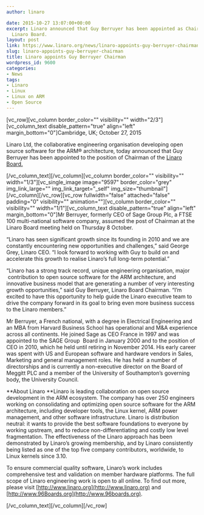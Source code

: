 ```yaml
---
author: linaro

date: 2015-10-27 13:07:00+00:00
excerpt: Linaro announced that Guy Berruyer has been appointed as Chairman of the
  Linaro Board.
layout: post
link: https://www.linaro.org/news/linaro-appoints-guy-berruyer-chairman/
slug: linaro-appoints-guy-berruyer-chairman
title: Linaro appoints Guy Berruyer Chairman
wordpress_id: 9600
categories:
- News
tags:
- Linaro
- Linux
- Linux on ARM
- Open Source
---
```


[vc_row][vc_column border_color="" visibility="" width="2/3"][vc_column_text disable_pattern="true" align="left" margin_bottom="0"]Cambridge, UK; October 27, 2015


Linaro Ltd, the collaborative engineering organisation developing open source software for the ARM® architecture, today announced that Guy Berruyer has been appointed to the position of Chairman of the [Linaro Board.](http://www.linaro.org/organization/board/)


[/vc_column_text][/vc_column][vc_column border_color="" visibility="" width="1/3"][vc_single_image image="9597" border_color="grey" img_link_large="" img_link_target="_self" img_size="thumbnail"][/vc_column][/vc_row][vc_row fullwidth="false" attached="false" padding="0" visibility="" animation=""][vc_column border_color="" visibility="" width="1/1"][vc_column_text disable_pattern="true" align="left" margin_bottom="0"]Mr Berruyer, formerly CEO of Sage Group Plc, a FTSE 100 multi-national software company, assumed the post of Chairman at the Linaro Board meeting held on Thursday 8 October.


“Linaro has seen significant growth since its founding in 2010 and we are constantly encountering new opportunities and challenges,” said George Grey, Linaro CEO. “I look forward to working with Guy to build on and accelerate this growth to realise Linaro’s full long-term potential.”




“Linaro has a strong track record, unique engineering organisation, major  contribution to open source software for the ARM architecture, and innovative business model that are generating a number of very interesting growth opportunities,” said Guy Berruyer, Linaro Board Chairman. “I’m excited to have this opportunity to help guide the Linaro executive team to drive the company forward in its goal to bring even more business success to the Linaro members.”




Mr Berruyer, a French national, with a degree in Electrical Engineering and an MBA from Harvard Business School has operational and M&A experience across all continents. He joined Sage as CEO France in 1997 and was appointed to the SAGE Group  Board in January 2000 and to the position of CEO in 2010, which he held until retiring in November 2014. His early career was spent with US and European software and hardware vendors in Sales, Marketing and general management roles. He has held  a number of directorships and is currently a non-executive director on the Board of Meggitt PLC and a member of the University of Southampton’s governing body, the University Council.




**About Linaro
**Linaro is leading collaboration on open source development in the ARM ecosystem. The company has over 250 engineers working on consolidating and optimizing open source software for the ARM architecture, including developer tools, the Linux kernel, ARM power management, and other software infrastructure. Linaro is distribution neutral: it wants to provide the best software foundations to everyone by working upstream, and to reduce non-differentiating and costly low level fragmentation. The effectiveness of the Linaro approach has been demonstrated by Linaro’s growing membership, and by Linaro consistently being listed as one of the top five company contributors, worldwide, to Linux kernels since 3.10.




To ensure commercial quality software, Linaro’s work includes comprehensive test and validation on member hardware platforms. The full scope of Linaro engineering work is open to all online. To find out more, please visit [http://www.linaro.org](http://www.linaro.org) and [http://www.96Boards.org](http://www.96boards.org).


[/vc_column_text][/vc_column][/vc_row]
